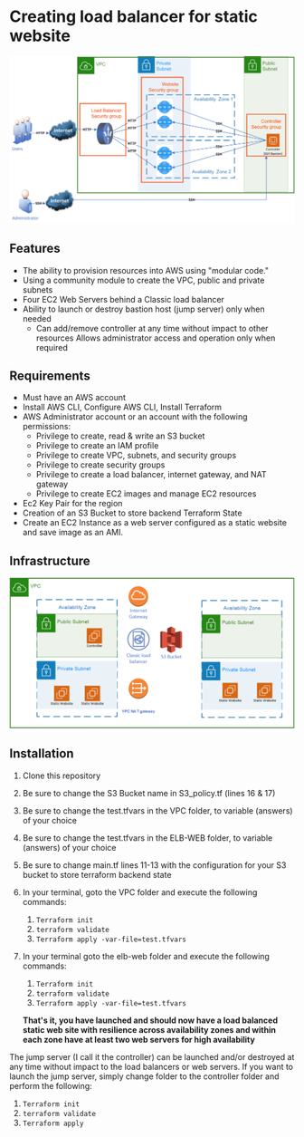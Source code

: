 # Creating load balancer for static website

<img src="Load Balanced Static Websites.jpg">

## Features

- The ability to provision resources into AWS using "modular code."
- Using a community module to create the VPC, public and private subnets
- Four EC2 Web Servers behind a Classic load balancer
- Ability to launch or destroy bastion host (jump server) only when needed
  - Can add/remove controller at any time without impact to other resources
    Allows administrator access and operation only when required

## Requirements

- Must have an AWS account
- Install AWS CLI, Configure AWS CLI, Install Terraform
- AWS Administrator account or an account with the following permissions:
  - Privilege to create, read & write an S3 bucket
  - Privilege to create an IAM profile
  - Privilege to create VPC, subnets, and security groups
  - Privilege to create security groups
  - Privilege to create a load balancer, internet gateway, and NAT gateway
  - Privilege to create EC2 images and manage EC2 resources
- Ec2 Key Pair for the region
- Creation of an S3 Bucket to store backend Terraform State
- Create an EC2 Instance as a web server configured as a static website and save image as an AMI. 

## Infrastructure

<img src="Load Balanced Static Websites-infrastructure.png">

## Installation

1. Clone this repository

2. Be sure to change the S3 Bucket name in S3_policy.tf (lines 16 & 17)

3. Be sure to change the test.tfvars in the VPC folder, to variable (answers) of your choice

4. Be sure to change the test.tfvars in the ELB-WEB folder, to variable (answers) of your choice

5. Be sure to change main.tf lines 11-13 with the configuration for your S3 bucket to store terraform backend state

6. In your terminal, goto the VPC folder and execute the following commands:

   1. `Terraform init`
   2. `terraform validate`
   3. `Terraform apply -var-file=test.tfvars`

7. In your terminal goto the elb-web folder and execute the following commands:

   1. `Terraform init`
   2. `terraform validate`
   3. `Terraform apply -var-file=test.tfvars`

   **That's it, you have launched and should now have a load balanced static web site with resilience across availability zones and within each zone have at least two web servers for high availability** 



The jump server (I call it the controller) can be launched and/or destroyed at any time without impact to the load balancers or web servers.  If you want to launch the jump server, simply change folder to the controller folder and perform the following:

1. `Terraform init`
2. `terraform validate`
3. `Terraform apply`

